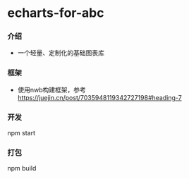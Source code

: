 # echarts-for-abc

### 介绍
- 一个轻量、定制化的基础图表库

### 框架
- 使用nwb构建框架，参考 https://juejin.cn/post/7035948119342727198#heading-7

### 开发
npm start

### 打包
npm build

